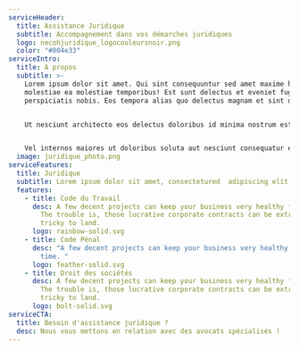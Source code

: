 ```yaml
---
serviceHeader:
  title: Assistance Juridique
  subtitle: Accompagnement dans vos démarches juridiques
  logo: necohjuridique_logocouleursnoir.png
  color: "#804e33"
serviceIntro:
  title: A propos
  subtitle: >-
    Lorem ipsum dolor sit amet. Qui sint consequuntur sed amet maxime hic autem
    molestiae ea molestiae temporibus! Est sunt delectus et eveniet fugit id
    perspiciatis nobis. Eos tempora alias quo delectus magnam et sint dolores.


    Ut nesciunt architecto eos delectus doloribus id minima nostrum est iure vitae dolorem corrupti ut internos numquam et tempore galisum. Et illo obcaecati et ipsam sequi ut tempora quibusdam et provident libero ut commodi sunt?


    Vel internos maiores ut doloribus soluta aut nesciunt consequatur et cupiditate alias qui voluptas possimus est perspiciatis sequi et tempora nostrum. Et reprehenderit impedit sed quasi dolor ea quidem cumque cum nihil aspernatur. Ut rerum atque est modi architecto sit quod nemo.
  image: juridique_photo.png
serviceFeatures:
  title: Juridique
  subtitle: Lorem ipsum dolor sit amet, consectetured  adipiscing elit.
  features:
    - title: Code du Travail
      desc: A few decent projects can keep your business very healthy for a long time.
        The trouble is, those lucrative corporate contracts can be extremely
        tricky to land.
      logo: rainbow-solid.svg
    - title: Code Pénal
      desc: "A few decent projects can keep your business very healthy for a long
        time. "
      logo: feather-solid.svg
    - title: Droit des sociétés
      desc: A few decent projects can keep your business very healthy for a long time.
        The trouble is, those lucrative corporate contracts can be extremely
        tricky to land.
      logo: bolt-solid.svg
serviceCTA:
  title: Besoin d'assistance juridique ?
  desc: Nous vous mettons en relation avec des avocats spécialisés !
---
```


